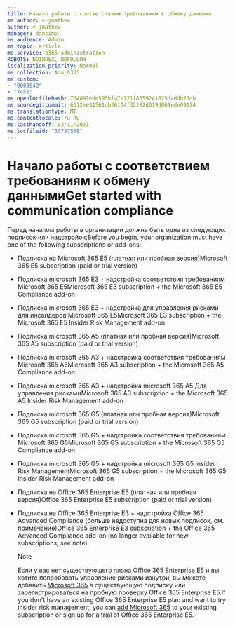 ```yaml
---
title: Начало работы с соответствием требованиям к обмену данными
ms.author: v-jmathew
author: v-jmathew
manager: dansimp
ms.audience: Admin
ms.topic: article
ms.service: o365-administration
ROBOTS: NOINDEX, NOFOLLOW
localization_priority: Normal
ms.collection: Adm_O365
ms.custom:
- "9000549"
- "7456"
ms.openlocfilehash: 704091ede595bfa7e721f8059241825daddb20db
ms.sourcegitcommit: 6312ee31561db36104f32282d019d069ede69174
ms.translationtype: MT
ms.contentlocale: ru-RU
ms.lasthandoff: 03/11/2021
ms.locfileid: "50737538"
---
```

# <a name="get-started-with-communication-compliance"></a><span data-ttu-id="959e8-102">Начало работы с соответствием требованиям к обмену данными</span><span class="sxs-lookup"><span data-stu-id="959e8-102">Get started with communication compliance</span></span>

<span data-ttu-id="959e8-103">Перед началом работы в организации должна быть одна из следующих подписок или надстройок:</span><span class="sxs-lookup"><span data-stu-id="959e8-103">Before you begin, your organization must have one of the following subscriptions or add-ons:</span></span>

* <span data-ttu-id="959e8-104">Подписка на Microsoft 365 E5 (платная или пробная версия)</span><span class="sxs-lookup"><span data-stu-id="959e8-104">Microsoft 365 E5 subscription (paid or trial version)</span></span>
* <span data-ttu-id="959e8-105">Подписка microsoft 365 E3 + надстройка соответствия требованиям Microsoft 365 E5</span><span class="sxs-lookup"><span data-stu-id="959e8-105">Microsoft 365 E3 subscription + the Microsoft 365 E5 Compliance add-on</span></span>
* <span data-ttu-id="959e8-106">Подписка microsoft 365 E3 + надстройка для управления рисками для инсайдеров Microsoft 365 E5</span><span class="sxs-lookup"><span data-stu-id="959e8-106">Microsoft 365 E3 subscription + the Microsoft 365 E5 Insider Risk Management add-on</span></span>
* <span data-ttu-id="959e8-107">Подписка microsoft 365 A5 (платная или пробная версия)</span><span class="sxs-lookup"><span data-stu-id="959e8-107">Microsoft 365 A5 subscription (paid or trial version)</span></span>
* <span data-ttu-id="959e8-108">Подписка microsoft 365 A3 + надстройка соответствия требованиям Microsoft 365 A5</span><span class="sxs-lookup"><span data-stu-id="959e8-108">Microsoft 365 A3 subscription + the Microsoft 365 A5 Compliance add-on</span></span>
* <span data-ttu-id="959e8-109">Подписка microsoft 365 A3 + надстройка microsoft 365 A5 Для управления рисками</span><span class="sxs-lookup"><span data-stu-id="959e8-109">Microsoft 365 A3 subscription + the Microsoft 365 A5 Insider Risk Management add-on</span></span>
* <span data-ttu-id="959e8-110">Подписка microsoft 365 G5 (платная или пробная версия)</span><span class="sxs-lookup"><span data-stu-id="959e8-110">Microsoft 365 G5 subscription (paid or trial version)</span></span>
* <span data-ttu-id="959e8-111">Подписка microsoft 365 G5 + надстройка соответствия требованиям Microsoft 365 G5</span><span class="sxs-lookup"><span data-stu-id="959e8-111">Microsoft 365 G5 subscription + the Microsoft 365 G5 Compliance add-on</span></span>
* <span data-ttu-id="959e8-112">Подписка microsoft 365 G5 + надстройка microsoft 365 G5 Insider Risk Management</span><span class="sxs-lookup"><span data-stu-id="959e8-112">Microsoft 365 G5 subscription + the Microsoft 365 G5 Insider Risk Management add-on</span></span>
* <span data-ttu-id="959e8-113">Подписка на Office 365 Enterprise E5 (платная или пробная версия)</span><span class="sxs-lookup"><span data-stu-id="959e8-113">Office 365 Enterprise E5 subscription (paid or trial version)</span></span>
* <span data-ttu-id="959e8-114">Подписка на Office 365 Enterprise E3 + надстройка Office 365 Advanced Compliance (больше недоступна для новых подписок, см. примечание)</span><span class="sxs-lookup"><span data-stu-id="959e8-114">Office 365 Enterprise E3 subscription + the Office 365 Advanced Compliance add-on (no longer available for new subscriptions, see note)</span></span>

    > [!NOTE]
    > <span data-ttu-id="959e8-115">Если у вас нет существующего плана Office 365 Enterprise E5 и вы хотите попробовать управление рисками изнутри, вы можете добавить [Microsoft 365](https://go.microsoft.com/fwlink/?linkid=2130508) в существующую подписку или зарегистрироваться на пробную проверку Office 365 Enterprise E5.</span><span class="sxs-lookup"><span data-stu-id="959e8-115">If you don't have an existing Office 365 Enterprise E5 plan and want to try insider risk management, you can [add Microsoft 365](https://go.microsoft.com/fwlink/?linkid=2130508) to your existing subscription or sign up for a trial of Office 365 Enterprise E5.</span></span>
